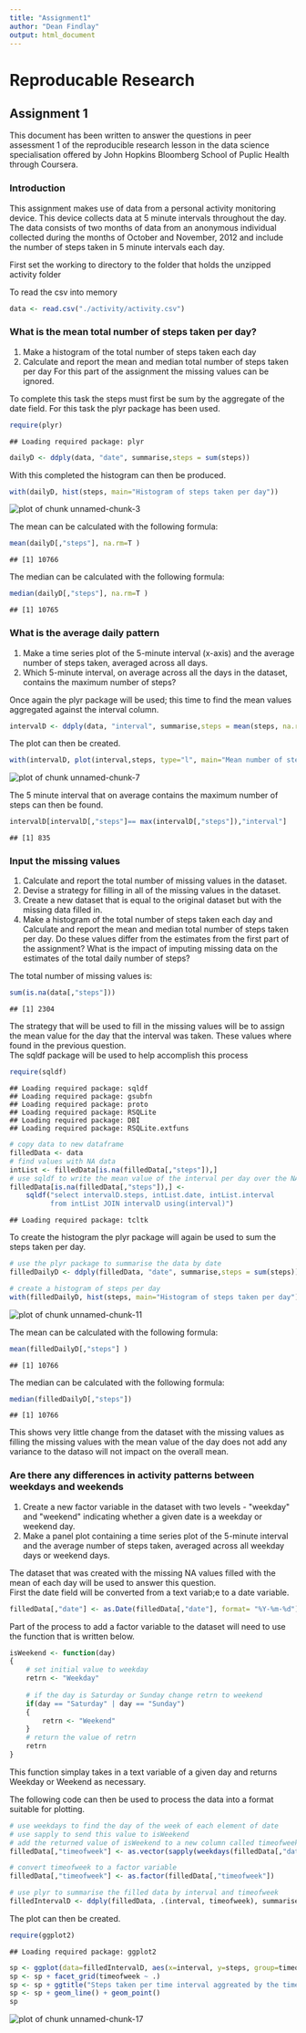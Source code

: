 ```yaml
---
title: "Assignment1"
author: "Dean Findlay"
output: html_document
---
```

# Reproducable Research  
## Assignment 1

This document has been written to answer the questions in  peer assessment 1 of 
the reproducible research lesson in the data science specialisation offered by 
John Hopkins Bloomberg School of Puplic Health through Coursera.  

### Introduction

This assignment makes use of data from a personal activity monitoring device. This device collects data at 5 minute intervals throughout the day. The data consists of two months of data from an anonymous individual collected during the months of October and November, 2012 and include the number of steps taken in 5 minute intervals each day.




First set the working to directory to the folder that holds the unzipped activity folder

To read the csv into memory

```r
data <- read.csv("./activity/activity.csv")
```


### What is the mean total number of steps taken per day?
1. Make a histogram of the total number of steps taken each day
2. Calculate and report the mean and median total number of steps taken per day
For this part of the assignment the missing values can be ignored.

To complete this task the steps must first be sum by the aggregate of the date 
field. For this task the plyr package has been used. 

```r
require(plyr)
```

```
## Loading required package: plyr
```

```r
dailyD <- ddply(data, "date", summarise,steps = sum(steps))
```

With this completed the histogram can then be produced.

```r
with(dailyD, hist(steps, main="Histogram of steps taken per day"))
```

![plot of chunk unnamed-chunk-3](figure/unnamed-chunk-3.png) 

The mean can be calculated with the following formula:

```r
mean(dailyD[,"steps"], na.rm=T )
```

```
## [1] 10766
```

The median can be calculated with the following formula:

```r
median(dailyD[,"steps"], na.rm=T )
```

```
## [1] 10765
```

### What is the average daily pattern
1. Make a time series plot of the 5-minute interval (x-axis) and the average number of steps taken, averaged across all days.
2. Which 5-minute interval, on average across all the days in the dataset, contains the maximum number of steps?

Once again the plyr package will be used; this time to find the mean values aggregated against the interval column.

```r
intervalD <- ddply(data, "interval", summarise,steps = mean(steps, na.rm=T))
```

The plot can then be created.

```r
with(intervalD, plot(interval,steps, type="l", main="Mean number of steps per interval averaged over all days"))
```

![plot of chunk unnamed-chunk-7](figure/unnamed-chunk-7.png) 

The 5 minute interval that on average contains the maximum number of steps can then be found.

```r
intervalD[intervalD[,"steps"]== max(intervalD[,"steps"]),"interval"]
```

```
## [1] 835
```

### Input the missing values
1. Calculate and report the total number of missing values in the dataset.
2. Devise a strategy for filling in all of the missing values in the dataset.
3. Create a new dataset that is equal to the original dataset but with the missing data filled in.
4. Make a histogram of the total number of steps taken each day and Calculate and report the mean and median total number of steps taken per day. Do these values differ from the estimates from the first part of the assignment? What is the impact of imputing missing data on the estimates of the total daily number of steps?

The total number of missing values is:

```r
sum(is.na(data[,"steps"]))
```

```
## [1] 2304
```

The strategy that will be used to fill in the missing values will be to assign the mean value for the day that the interval was taken. These values where found in the previous question.  
The sqldf package will be used to help accomplish this process


```r
require(sqldf)
```

```
## Loading required package: sqldf
## Loading required package: gsubfn
## Loading required package: proto
## Loading required package: RSQLite
## Loading required package: DBI
## Loading required package: RSQLite.extfuns
```

```r
# copy data to new dataframe
filledData <- data
# find values with NA data
intList <- filledData[is.na(filledData[,"steps"]),]
# use sqldf to write the mean value of the interval per day over the NA values
filledData[is.na(filledData[,"steps"]),] <- 
    sqldf("select intervalD.steps, intList.date, intList.interval 
          from intList JOIN intervalD using(interval)")
```

```
## Loading required package: tcltk
```

To create the histogram the plyr package will again be used to sum the steps taken per day.

```r
# use the plyr package to summarise the data by date
filledDailyD <- ddply(filledData, "date", summarise,steps = sum(steps))

# create a histogram of steps per day
with(filledDailyD, hist(steps, main="Histogram of steps taken per day"))
```

![plot of chunk unnamed-chunk-11](figure/unnamed-chunk-11.png) 


The mean can be calculated with the following formula:

```r
mean(filledDailyD[,"steps"] )
```

```
## [1] 10766
```

The median can be calculated with the following formula:

```r
median(filledDailyD[,"steps"])
```

```
## [1] 10766
```
This shows very little change from the dataset with the missing values as filling the missing values with the mean value of the day does not add any variance to the dataso will not impact on the overall mean.

### Are there any differences in activity patterns between weekdays and weekends
1. Create a new factor variable in the dataset with two levels - "weekday" and "weekend" indicating whether a given date is a weekday or weekend day.
2. Make a panel plot containing a time series plot of the 5-minute interval and the average number of steps taken, averaged across all weekday days or weekend days.

The dataset that was created with the missing NA values filled with the mean of each day will be used to answer this question.  
First the date field will be converted from a text variab;e to a date variable.

```r
filledData[,"date"] <- as.Date(filledData[,"date"], format= "%Y-%m-%d")
```

Part of the process to add a factor variable to the dataset will need to use the function that is written below.

```r
isWeekend <- function(day)
{
    # set initial value to weekday
    retrn <- "Weekday"
   
    # if the day is Saturday or Sunday change retrn to weekend
    if(day == "Saturday" | day == "Sunday") 
    {
        retrn <- "Weekend"
    }
    # return the value of retrn
    retrn    
}
```
This function simplay takes in a text variable of a given day and returns Weekday or Weekend as necessary.

The following code can then be used to process the data into a format suitable for plotting.

```r
# use weekdays to find the day of the week of each element of date
# use sapply to send this value to isWeekend
# add the returned value of isWeekend to a new column called timeofweek
filledData[,"timeofweek"] <- as.vector(sapply(weekdays(filledData[,"date"]), isWeekend))

# convert timeofweek to a factor variable
filledData[,"timeofweek"] <- as.factor(filledData[,"timeofweek"])

# use plyr to summarise the filled data by interval and timeofweek
filledIntervalD <- ddply(filledData, .(interval, timeofweek), summarise, steps=mean(steps))
```
The plot can then be created.

```r
require(ggplot2)
```

```
## Loading required package: ggplot2
```

```r
sp <- ggplot(data=filledIntervalD, aes(x=interval, y=steps, group=timeofweek, colour=timeofweek))
sp <- sp + facet_grid(timeofweek ~ .)
sp <- sp + ggtitle("Steps taken per time interval aggreated by the time of the week")
sp <- sp + geom_line() + geom_point()
sp
```

![plot of chunk unnamed-chunk-17](figure/unnamed-chunk-17.png) 






















